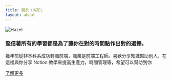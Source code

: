 ```yaml
---
title: 關於 HAZEL
layout: about
---
```


![Hazel](https://hazelwu.com/wp-content/uploads/2021/07/362拷貝.jpg)
### 堅信著所有的學習都是為了讓你在對的時間點作出對的選擇。
幾年前從非本科系成功轉職前端，職業是前端工程師。喜歡分享知識幫助別人，在這裡與你分享 Notion 教學來提高生產力，時間管理等，希望可以幫助到你

[了解更多](https://hazelwu.com)